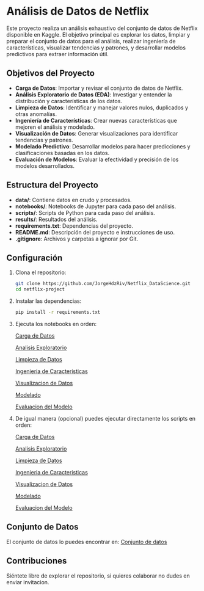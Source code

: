 # Análisis de Datos de Netflix

Este proyecto realiza un análisis exhaustivo del conjunto de datos de Netflix disponible en Kaggle. El objetivo principal es explorar los datos, limpiar y preparar el conjunto de datos para el análisis, realizar ingeniería de características, visualizar tendencias y patrones, y desarrollar modelos predictivos para extraer información útil.

## Objetivos del Proyecto

- **Carga de Datos**: Importar y revisar el conjunto de datos de Netflix.
- **Análisis Exploratorio de Datos (EDA)**: Investigar y entender la distribución y características de los datos.
- **Limpieza de Datos**: Identificar y manejar valores nulos, duplicados y otras anomalías.
- **Ingeniería de Características**: Crear nuevas características que mejoren el análisis y modelado.
- **Visualización de Datos**: Generar visualizaciones para identificar tendencias y patrones.
- **Modelado Predictivo**: Desarrollar modelos para hacer predicciones y clasificaciones basadas en los datos.
- **Evaluación de Modelos**: Evaluar la efectividad y precisión de los modelos desarrollados.

## Estructura del Proyecto

- **data/**: Contiene datos en crudo y procesados.
- **notebooks/**: Notebooks de Jupyter para cada paso del análisis.
- **scripts/**: Scripts de Python para cada paso del análisis.
- **results/**: Resultados del análisis.
- **requirements.txt**: Dependencias del proyecto.
- **README.md**: Descripción del proyecto e instrucciones de uso.
- **.gitignore**: Archivos y carpetas a ignorar por Git.

## Configuración

1. Clona el repositorio:
   ```sh
   git clone https://github.com/JorgeHdzRiv/Netflix_DataScience.git
   cd netflix-project
   ```

2. Instalar las dependencias:
    ```sh
    pip install -r requirements.txt
    ```
3. Ejecuta los notebooks en orden:

    [Carga de Datos](./notebooks/Analisis_Exploratorio.ipynb)

    [Analisis Exploratorio](./notebooks/Analisis_Exploratorio.ipynb)

    [Limpieza de Datos](./notebooks/Limpieza_Datos.ipynb)

    [Ingenieria de Caracteristicas](./notebooks/Ingenieria_Caracteristicas.ipynb)

    [Visualizacion de Datos](./notebooks/Visualizaciones.ipynb)

    [Modelado](./notebooks/Modelado.ipynb)

    [Evaluacion del Modelo](./notebooks/Evaluacion.ipynb)

4. De igual manera (opcional) puedes ejecutar directamente los scripts en orden:

    [Carga de Datos](./scripts/load_data.py)

    [Analisis Exploratorio]()

    [Limpieza de Datos]()

    [Ingenieria de Caracteristicas]()

    [Visualizacion de Datos]()

    [Modelado]()

    [Evaluacion del Modelo]()

## Conjunto de Datos

El conjunto de datos lo puedes encontrar en: [Conjunto de datos](https://www.kaggle.com/datasets/shivamb/netflix-shows/data)

## Contribuciones
Siéntete libre de explorar el repositorio, si quieres colaborar no dudes en enviar invitacion.
